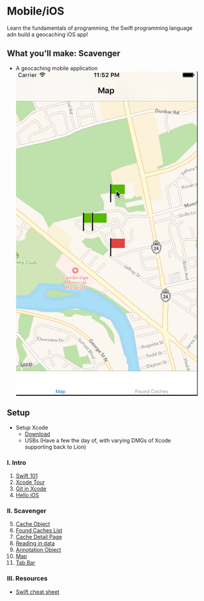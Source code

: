 # Mobile/iOS
Learn the fundamentals of programming, the Swift programming language adn build a geocaching iOS app!

## What you'll make: Scavenger
- A geocaching mobile application
![Scavenger](assets/ScavengerDemo.gif "Scavenger")


## Setup
- Setup Xcode
  - [Download](https://itunes.apple.com/us/app/xcode/id497799835?ls=1&mt=12)
  - USBs (Have a few the day of, with varying DMGs of Xcode supporting back to Lion)

### I. Intro
1. [Swift 101](1-Swift.md)
2. [Xcode Tour](2-XcodeIntro.md)
3. [Git in Xcode](3-GitTutorial.md)
4. [Hello iOS](4-iOSIntro.md)

### II. Scavenger
5. [Cache Object](5-CacheObject.md)
6. [Found Caches List](6-FoundItems.md)
7. [Cache Detail Page](7-DetailView.md)
8. [Reading in data](8-DataManager.md)
9. [Annotation Object](9-AnnotationObject.md)
10. [Map](10-Map.md)
11. [Tab Bar](11-TabBar.md)

### III. Resources
  - [Swift cheat sheet](http://swiftmonthly.com/wp-content/themes/swiftmonthly_theme/files/5b1356909f5eba2998766bbda077293c040416034729.pdf)
